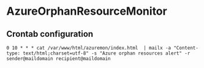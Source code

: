 # AzureOrphanResourceMonitor

## Crontab configuration

```
0 10 * * * cat /var/www/html/azuremon/index.html  | mailx -a "Content-type: text/html;charset=utf-8" -s "Azure orphan resources alert" -r sender@maildomain recipient@maildomain
```
